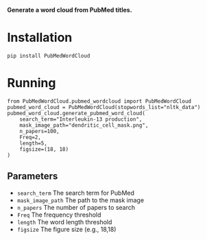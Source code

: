 **Generate a word cloud from PubMed titles.**

# Installation

```r{}
pip install PubMedWordCloud
```
# Running

```r{}
from PubMedWordCloud.pubmed_wordcloud import PubMedWordCloud
pubmed_word_cloud = PubMedWordCloud(stopwords_list="nltk_data")
pubmed_word_cloud.generate_pubmed_word_cloud(
    search_term="Interleukin-13 production",
    mask_image_path="dendritic_cell_mask.png",
    n_papers=100,
    Freq=2,
    length=5,
    figsize=(18, 18)
)

```
## Parameters
- `search_term` The search term for PubMed
- `mask_image_path` The path to the mask image
- `n_papers` The number of papers to search
- `Freq` The frequency threshold
- `length` The word length threshold
- `figsize` The figure size (e.g., 18,18)
